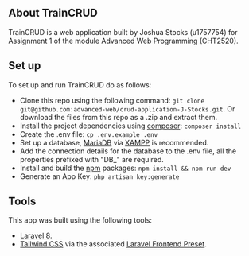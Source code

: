 ## About TrainCRUD
TrainCRUD is a web application built by Joshua Stocks (u1757754) for Assignment 1 of the module Advanced Web Programming (CHT2520).

## Set up
To set up and run TrainCRUD do as follows:
- Clone this repo using the following command: `git clone git@github.com:advanced-web/crud-application-J-Stocks.git`. Or download the files from this repo as a .zip and extract them.
- Install the project dependencies using [composer](https://getcomposer.org/): `composer install`
- Create the .env file: `cp .env.example .env`
- Set up a database, [MariaDB](https://mariadb.org/) via [XAMPP](https://www.apachefriends.org/index.html) is recommended.
- Add the connection details for the database to the .env file, all the properties prefixed with "DB_" are required.
- Install and build the [npm](https://www.npmjs.com/get-npm) packages: `npm install && npm run dev`
- Generate an App Key: `php artisan key:generate`

## Tools
This app was built using the following tools: 
- [Laravel 8](https://laravel.com/).
- [Tailwind CSS](https://tailwindcss.com/) via the associated [Laravel Frontend Preset](https://github.com/laravel-frontend-presets/tailwindcss).
